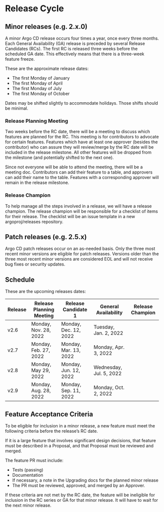 # Release Cycle

## Minor releases (e.g. 2.x.0)

A minor Argo CD release occurs four times a year, once every three months. Each General Availability (GA) release is 
preceded by several Release Candidates (RCs). The first RC is released three weeks before the scheduled GA date. This 
effectively means that there is a three-week feature freeze.

These are the approximate release dates:

* The first Monday of January
* The first Monday of April
* The first Monday of July
* The first Monday of October

Dates may be shifted slightly to accommodate holidays. Those shifts should be minimal.

### Release Planning Meeting

Two weeks before the RC date, there will be a meeting to discuss which features are planned for the RC. This meeting is
for contributors to advocate for certain features. Features which have at least one approver (besides the contributor) 
who can assure they will review/merge by the RC date will be included in the release milestone. All other features will
be dropped from the milestone (and potentially shifted to the next one).

Since not everyone will be able to attend the meeting, there will be a meeting doc. Contributors can add their feature
to a table, and approvers can add their name to the table. Features with a corresponding approver will remain in the 
release milestone.

### Release Champion

To help manage all the steps involved in a release, we will have a release champion. The release champion will be
responsible for a checklist of items for their release. The checklist will be an issue template in a new 
argoproj/releases repository.

## Patch releases (e.g. 2.5.x)

Argo CD patch releases occur on an as-needed basis. Only the three most recent minor versions are eligible for patch 
releases. Versions older than the three most recent minor versions are considered EOL and will not receive bug fixes or 
security updates.

## Schedule

These are the upcoming releases dates:

| Release | Release Planning Meeting | Release Candidate 1   | General Availability    | Release Champion |
|---------|--------------------------|-----------------------|-------------------------|------------------|
| v2.6    | Monday, Nov. 28, 2022    | Monday, Dec. 12, 2022 | Tuesday, Jan. 2, 2022   |                  |
| v2.7    | Monday, Feb. 27, 2022    | Monday, Mar. 13, 2022 | Monday, Apr. 3, 2022    |
| v2.8    | Monday, May 29, 2022     | Monday, Jun. 12, 2022 | Wednesday, Jul. 5, 2022 |
| v2.9    | Monday, Aug. 28, 2022    | Monday, Sep. 11, 2022 | Monday, Oct. 2, 2022    |

## Feature Acceptance Criteria

To be eligible for inclusion in a minor release, a new feature must meet the following criteria before the release’s RC 
date.

If it is a large feature that involves significant design decisions, that feature must be described in a Proposal, and 
that Proposal must be reviewed and merged.

The feature PR must include:

* Tests (passing)
* Documentation
* If necessary, a note in the Upgrading docs for the planned minor release
* The PR must be reviewed, approved, and merged by an Approver.

If these criteria are not met by the RC date, the feature will be ineligible for inclusion in the RC series or GA for 
that minor release. It will have to wait for the next minor release.
